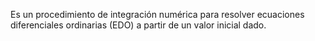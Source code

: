 Es un procedimiento de integración numérica para resolver ecuaciones diferenciales ordinarias (EDO) a partir de un valor inicial dado.
